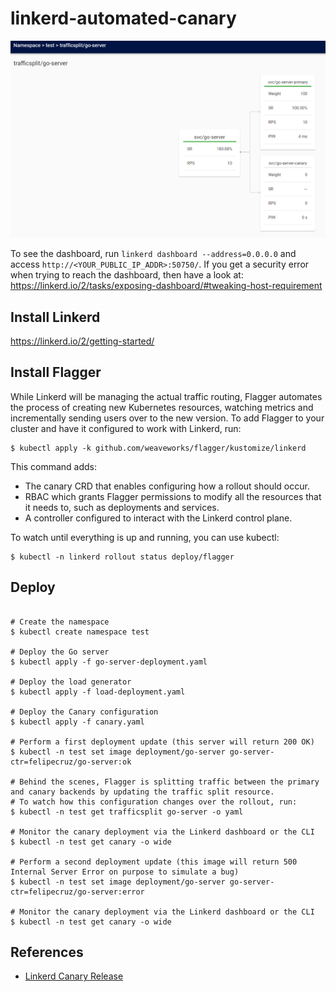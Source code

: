 # linkerd-automated-canary

![linkerd.PNG](./images/linkerd.PNG)

To see the dashboard, run `linkerd dashboard --address=0.0.0.0` and access `http://<YOUR_PUBLIC_IP_ADDR>:50750/`.
If you get a security error when trying to reach the dashboard, then have a look at: https://linkerd.io/2/tasks/exposing-dashboard/#tweaking-host-requirement

## Install Linkerd
https://linkerd.io/2/getting-started/

## Install Flagger
While Linkerd will be managing the actual traffic routing, Flagger automates the process of creating new Kubernetes resources, watching metrics and incrementally sending users over to the new version. To add Flagger to your cluster and have it configured to work with Linkerd, run:

```shell
$ kubectl apply -k github.com/weaveworks/flagger/kustomize/linkerd
```

This command adds:

- The canary CRD that enables configuring how a rollout should occur.
- RBAC which grants Flagger permissions to modify all the resources that it needs to, such as deployments and services.
- A controller configured to interact with the Linkerd control plane.

To watch until everything is up and running, you can use kubectl:
```shell
$ kubectl -n linkerd rollout status deploy/flagger
```

## Deploy

```shell

# Create the namespace
$ kubectl create namespace test

# Deploy the Go server
$ kubectl apply -f go-server-deployment.yaml

# Deploy the load generator
$ kubectl apply -f load-deployment.yaml 

# Deploy the Canary configuration
$ kubectl apply -f canary.yaml

# Perform a first deployment update (this server will return 200 OK) 
$ kubectl -n test set image deployment/go-server go-server-ctr=felipecruz/go-server:ok

# Behind the scenes, Flagger is splitting traffic between the primary and canary backends by updating the traffic split resource.
# To watch how this configuration changes over the rollout, run:
$ kubectl -n test get trafficsplit go-server -o yaml

# Monitor the canary deployment via the Linkerd dashboard or the CLI
$ kubectl -n test get canary -o wide

# Perform a second deployment update (this image will return 500 Internal Server Error on purpose to simulate a bug)
$ kubectl -n test set image deployment/go-server go-server-ctr=felipecruz/go-server:error        

# Monitor the canary deployment via the Linkerd dashboard or the CLI
$ kubectl -n test get canary -o wide
```

## References

- [Linkerd Canary Release](https://linkerd.io/2/tasks/canary-release/)
